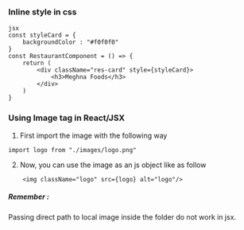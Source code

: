 ### Inline style in css
```
jsx
const styleCard = {
    backgroundColor : "#f0f0f0"
}
const RestaurantComponent = () => {
    return (
        <div className="res-card" style={styleCard}>
            <h3>Meghna Foods</h3>
        </div>
    )
}
```

### Using Image tag in React/JSX
1) First import the image with the following way
```
import logo from "./images/logo.png"
```

2) Now, you can use the image as an js object like as follow
```
    <img className="logo" src={logo} alt="logo"/>
```

##### Remember :
Passing direct path to local image inside the folder do not work in jsx.